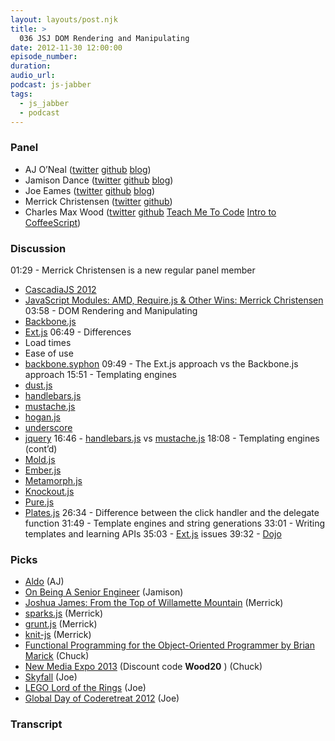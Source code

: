 ```yaml
---
layout: layouts/post.njk
title: >
  036 JSJ DOM Rendering and Manipulating
date: 2012-11-30 12:00:00
episode_number:
duration:
audio_url:
podcast: js-jabber
tags:
  - js_jabber
  - podcast
---
```


### Panel

- AJ O’Neal ([twitter](https://twitter.com/coolaj86)&nbsp;[github](https://github.com/coolaj86/)&nbsp;[blog](http://coolaj86.info/))
- Jamison Dance ([twitter](http://twitter.com/jergason)&nbsp;[github](https://github.com/jergason)&nbsp;[blog](http://jamisondance.com/))
- Joe Eames ([twitter](http://twitter.com/josepheames)&nbsp;[github](https://github.com/joeeames)&nbsp;[blog](http://www.testdrivenjs.com/))
- Merrick Christensen ([twitter](https://twitter.com/iammerrick) [github](https://github.com/iammerrick))
- Charles Max Wood ([twitter](http://twitter.com/cmaxw)&nbsp;[github](https://github.com/cmaxw)&nbsp;[Teach Me To Code](http://teachmetocode.com/)&nbsp;[Intro to CoffeeScript](http://introtocoffeescript.eventbrite.com/))

### Discussion

01:29 - Merrick Christensen is a new regular panel member

- [CascadiaJS 2012](http://cascadiajs.com/)
- [JavaScript Modules: AMD, Require.js & Other Wins: Merrick Christensen](http://www.youtube.com/watch?v=2iAmsqqhhoA)
  03:58 - DOM Rendering and Manipulating
- [Backbone.js](http://backbonejs.org/)
- [Ext.js](http://www.sencha.com/products/extjs)
  06:49 - Differences
- Load times
- Ease of use
- [backbone.syphon](https://github.com/derickbailey/backbone.syphon/)
  09:49 - The Ext.js approach vs the Backbone.js approach 15:51 - Templating engines
- [dust.js](https://github.com/stanislavfeldman/dust.js)
- [handlebars.js](https://github.com/wycats/handlebars.js)
- [mustache.js](https://github.com/janl/mustache.js)
- [hogan.js](https://github.com/twitter/hogan.js)
- [underscore](https://github.com/documentcloud/underscore)
- [jquery](https://github.com/jquery/jquery)
  16:46 - [handlebars.js](https://github.com/wycats/handlebars.js) vs [mustache.js](https://github.com/janl/mustache.js) 18:08 - Templating engines (cont’d)
- [Mold.js](https://github.com/idottv/Mold)
- [Ember.js](https://github.com/emberjs/ember.js)
- [Metamorph.js](https://github.com/tomhuda/metamorph.js)
- [Knockout.js](https://github.com/ifandelse/Knockout.js-External-Template-Engine)
- [Pure.js](http://beebole.com/pure/)
- [Plates.js](https://github.com/flatiron/plates)
  26:34 - Difference between the click handler and the delegate function 31:49 - Template engines and string generations 33:01 - Writing templates and learning APIs 35:03 - [Ext.js](http://ext.js/) issues 39:32 - [Dojo](http://dojotoolkit.org/)

### Picks

- [Aldo](http://www.aldoshoes.com/) (AJ)
- [On Being A Senior Engineer](http://www.kitchensoap.com/2012/10/25/on-being-a-senior-engineer/) (Jamison)
- [Joshua James: From the Top of Willamette Mountain](http://www.amazon.com/gp/product/B009MP4LU4/ref=as_li_qf_sp_asin_il_tl?ie=UTF8&camp=1789&creative=9325&creativeASIN=B009MP4LU4&linkCode=as2&tag=chamaxwoo-20) (Merrick)
- [sparks.js](https://github.com/zz85/sparks.js/) (Merrick)
- [grunt.js](https://github.com/gruntjs/grunt) (Merrick)
- [knit-js](https://github.com/sconover/knit-js) (Merrick)
- [Functional Programming for the Object-Oriented Programmer by Brian Marick](https://leanpub.com/fp-oo) (Chuck)
- [New Media Expo 2013](http://nmxlive.com/2013-lv/) (Discount code **Wood20** ) (Chuck)
- [Skyfall](http://www.skyfall-movie.com/site/) (Joe)
- [LEGO Lord of the Rings](http://www.amazon.com/gp/product/B0088MVOES/ref=as_li_qf_sp_asin_il_tl?ie=UTF8&camp=1789&creative=9325&creativeASIN=B0088MVOES&linkCode=as2&tag=chamaxwoo-20) (Joe)
- [Global Day of Coderetreat 2012](http://coderetreat.org/) (Joe)

### Transcript
